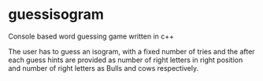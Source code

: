# guessisogram
Console based word guessing game written in c++

The user has to guess an isogram, with a fixed number of tries and the after each guess hints are provided as 
number of right letters in right position and number of right letters as Bulls and cows respectively.

